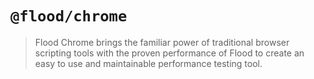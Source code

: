 # `@flood/chrome`

> Flood Chrome brings the familiar power of traditional browser scripting tools with the proven performance of Flood to create an easy to use and maintainable performance testing tool.
